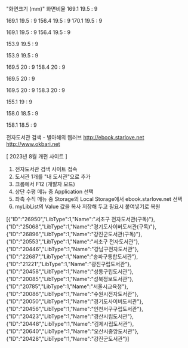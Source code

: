 "화면크기
(mm)"	화면비율
169.1 	19.5 : 9
	
169.1 	19.5 : 9
156.4 	19.5 : 9
170.1 	19.5 : 9
	
169.1 	19.5 : 9
156.4 	19.5 : 9
	
	
	
153.9 	19.5 : 9
	
	
153.9 	19.5 : 9
	
169.5 	20 : 9
158.4 	20 : 9
	
169.5 	20 : 9
	
	
169.5 	20 : 9
158.3 	20 : 9
	
	
	
155.1 	19 : 9
	
	
158.0 	18.5 : 9
	
	
158.1 	18.5 : 9
	
	



전자도서관 검색 - 별아해의 웹러브 
http://ebook.starlove.net
http://www.okbari.net


[ 2023년 8월 개편 사이트 ]
1) 전자도서관 검색 사이트 접속
2) 도서관 1개를 "내 도서관"으로 추가
3) 크롬에서 F12 (개발자 모드)
4) 상단 수평 메뉴 중 Application 선택
5) 좌측 수직 메뉴 중 Storage의 Local Storage에서 ebook.starlove.net 선택
6) myLibList의 Value 값을 복사 저장해 두고 필요시 붙여넣기로 복원



[{"ID":"26950","LibType":1,"Name":"서초구 전자도서관(구독)"},{"ID":"25068","LibType":1,"Name":"경기도사이버도서관(구독)"},{"ID":"26896","LibType":1,"Name":"강진군도서관(구독)"},{"ID":"20553","LibType":1,"Name":"서초구 전자도서관"},{"ID":"20446","LibType":1,"Name":"강남구전자도서관"},{"ID":"22687","LibType":1,"Name":"송파구통합도서관"},{"ID":"21221","LibType":1,"Name":"광진구립도서관"},{"ID":"20458","LibType":1,"Name":"성동구립도서관"},{"ID":"20085","LibType":1,"Name":"성북정보도서관"},{"ID":"20785","LibType":1,"Name":"서울시교육청"},{"ID":"20086","LibType":1,"Name":"수원시전자도서관"},{"ID":"20050","LibType":1,"Name":"경기도사이버도서관"},{"ID":"20456","LibType":1,"Name":"인천서구구립도서관"},{"ID":"20423","LibType":1,"Name":"경산시립도서관"},{"ID":"20448","LibType":1,"Name":"김제시립도서관"},{"ID":"20640","LibType":1,"Name":"오산시중앙도서관"},{"ID":"20428","LibType":1,"Name":"강진군도서관"}]


